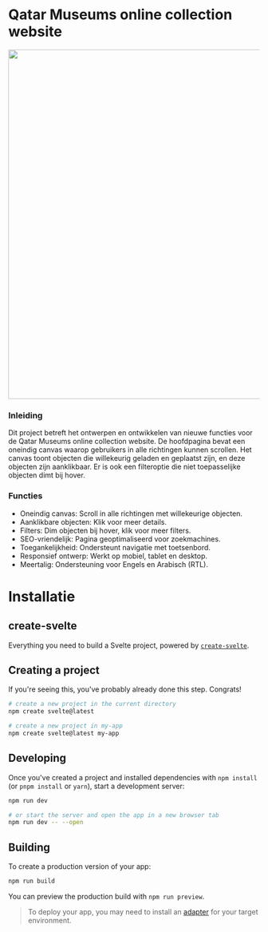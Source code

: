 # Qatar Museums online collection website
<img src="https://github.com/user-attachments/assets/9930c340-1985-4fbb-8a01-09cbe34b4112" width="700px">

### Inleiding
Dit project betreft het ontwerpen en ontwikkelen van nieuwe functies voor de Qatar Museums online collection website. De hoofdpagina bevat een oneindig canvas waarop gebruikers in alle richtingen kunnen scrollen. Het canvas toont objecten die willekeurig geladen en geplaatst zijn, en deze objecten zijn aanklikbaar. Er is ook een filteroptie die niet toepasselijke objecten dimt bij hover.

### Functies
- Oneindig canvas: Scroll in alle richtingen met willekeurige objecten.
- Aanklikbare objecten: Klik voor meer details.
- Filters: Dim objecten bij hover, klik voor meer filters.
- SEO-vriendelijk: Pagina geoptimaliseerd voor zoekmachines.
- Toegankelijkheid: Ondersteunt navigatie met toetsenbord.
- Responsief ontwerp: Werkt op mobiel, tablet en desktop.
- Meertalig: Ondersteuning voor Engels en Arabisch (RTL).

# Installatie
## create-svelte

Everything you need to build a Svelte project, powered by [`create-svelte`](https://github.com/sveltejs/kit/tree/main/packages/create-svelte).

## Creating a project

If you're seeing this, you've probably already done this step. Congrats!

```bash
# create a new project in the current directory
npm create svelte@latest

# create a new project in my-app
npm create svelte@latest my-app
```

## Developing

Once you've created a project and installed dependencies with `npm install` (or `pnpm install` or `yarn`), start a development server:

```bash
npm run dev

# or start the server and open the app in a new browser tab
npm run dev -- --open
```

## Building

To create a production version of your app:

```bash
npm run build
```

You can preview the production build with `npm run preview`.

> To deploy your app, you may need to install an [adapter](https://kit.svelte.dev/docs/adapters) for your target environment.
